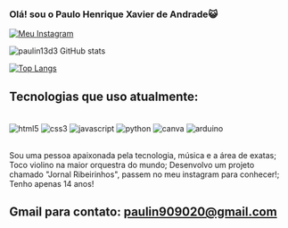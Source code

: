 ### Olá! sou o Paulo Henrique Xavier de Andrade😺

[![Meu Instagram](https://img.shields.io/badge/Instagram-E4405F?style=for-the-badge&logo=instagram&logoColor=white)](https://www.instagram.com/paulin13d.3/)

![paulin13d3 GitHub stats](https://github-readme-stats.vercel.app/api?username=paulin13d3&show_icons=true&theme=transparent)

[![Top Langs](https://github-readme-stats.vercel.app/api/top-langs/?username=paulin13d3)](https://github.com/anuraghazra/github-readme-stats)

## Tecnologias que uso atualmente:

<div style="display: inline_block"><br/>
    <img align="center" alt="html5"  src="https://img.shields.io/badge/HTML-239120?style=for-the-badge&logo=html5&logoColor=white">
    <img align="center" alt="css3"  src="https://img.shields.io/badge/CSS-239120?&style=for-the-badge&logo=css3&logoColor=white">
    <img align="center" alt="javascript"  src="https://img.shields.io/badge/JavaScript-F7DF1E?style=for-the-badge&logo=javascript&logoColor=black">    
    <img align="center" alt="python"  src="https://img.shields.io/badge/Python-14354C?style=for-the-badge&logo=python&logoColor=white">
    <img align="center" alt="canva"  src="https://img.shields.io/badge/Canva-%2300C4CC.svg?&style=for-the-badge&logo=Canva&logoColor=white">
    <img align="center" alt="arduino"  src="https://img.shields.io/badge/Arduino-00979D?style=for-the-badge&logo=Arduino&logoColor=white">
</div><br/>

Sou uma pessoa apaixonada pela tecnologia, música e a área de exatas; Toco violino na maior orquestra do mundo; 
Desenvolvo um projeto chamado "Jornal Ribeirinhos", passem no meu instagram para conhecer!; Tenho apenas 14 anos!

## Gmail para contato: paulin909020@gmail.com
